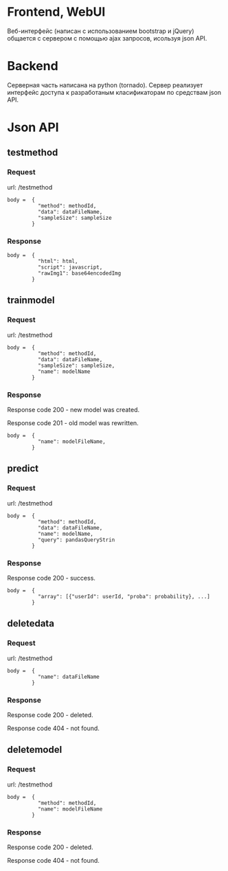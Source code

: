# Frontend, WebUI
Веб-интерфейс (написан с использованием bootstrap и jQuery) общается с сервером с помощью ajax запросов, исользуя json API.

# Backend
Серверная часть написана на python (tornado). Сервер реализует интерфейс доступа к разработаным класификаторам по средствам json API.

# Json API
## testmethod
### Request
url: /testmethod
```
body =  {
          "method": methodId,
          "data": dataFileName,
          "sampleSize": sampleSize
        }
```
### Response
```
body =  {
          "html": html,
          "script": javascript,
          "rawImg1": base64encodedImg
        }
```

## trainmodel
### Request
url: /testmethod
```
body =  {
          "method": methodId,
          "data": dataFileName,
          "sampleSize": sampleSize,
          "name": modelName
        }
```
### Response
Response code 200 - new model was created.

Response code 201 - old model was rewritten.
```
body =  {
          "name": modelFileName,
        }
```

## predict
### Request
url: /testmethod
```
body =  {
          "method": methodId,
          "data": dataFileName,
          "name": modelName,
          "query": pandasQueryStrin
        }
```
### Response
Response code 200 - success.
```
body =  {
          "array": [{"userId": userId, "proba": probability}, ...]
        }
```

## deletedata
### Request
url: /testmethod
```
body =  {
          "name": dataFileName
        }
```
### Response
Response code 200 - deleted.

Response code 404 - not found.

## deletemodel
### Request
url: /testmethod
```
body =  {
          "method": methodId,
          "name": modelFileName
        }
```
### Response
Response code 200 - deleted.

Response code 404 - not found.
